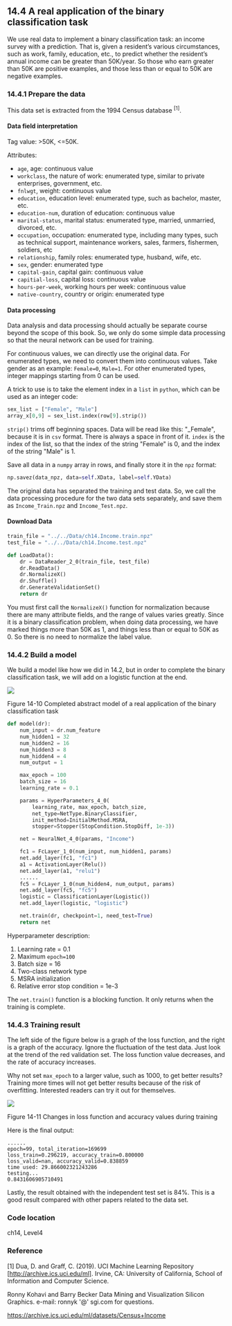 <!--Copyright © Microsoft Corporation. All rights reserved.
  适用于[License](https://github.com/Microsoft/ai-edu/blob/master/LICENSE.md)版权许可-->

## 14.4 A real application of the binary classification task

We use real data to implement a binary classification task: an income survey with a prediction. That is, given a resident’s various circumstances, such as work, family, education, etc., to predict whether the resident’s annual income can be greater than 50K/year. So those who earn greater than 50K are positive examples, and those less than or equal to 50K are negative examples.

### 14.4.1 Prepare the data

This data set is extracted from the 1994 Census database $^{[1]}$.

#### Data field interpretation

Tag value: >50K, <=50K.

Attributes:

- `age`, age: continuous value
- `workclass`, the nature of work: enumerated type, similar to private enterprises, government, etc.
- `fnlwgt`, weight: continuous value
- `education`, education level: enumerated type, such as bachelor, master, etc.
- `education-num`, duration of education: continuous value
- `marital-status`, marital status: enumerated type, married, unmarried, divorced, etc.
- `occupation`, occupation: enumerated type, including many types, such as technical support, maintenance workers, sales, farmers, fishermen, soldiers, etc
- `relationship`, family roles: enumerated type, husband, wife, etc.
- `sex`, gender: enumerated type
- `capital-gain`, capital gain: continuous value
- `capitial-loss`, capital loss: continuous value
- `hours-per-week`, working hours per week: continuous value
- `native-country`, country or origin: enumerated type

#### Data processing

Data analysis and data processing should actually be separate course beyond the scope of this book. So, we only do some simple data processing so that the neural network can be used for training.

For continuous values, we can directly use the original data. For enumerated types, we need to convert them into continuous values. Take gender as an example: `Female=0`, `Male=1`. For other enumerated types, integer mappings starting from 0 can be used.

A trick to use is to take the element index in a `list` in `python`, which can be used as an integer code:

```Python
sex_list = ["Female", "Male"]
array_x[0,9] = sex_list.index(row[9].strip())
```

`strip()` trims off beginning spaces. Data will be read like this: "\_Female", because it is in `csv` format. There is always a space in front of it. `index` is the index of the list, so that the index of the string "Female" is 0, and the index of the string "Male" is 1.

Save all data in a `numpy` array in rows, and finally store it in the `npz` format:

```Python
np.savez(data_npz, data=self.XData, label=self.YData)
```

The original data has separated the training and test data. So, we call the data processing procedure for the two data sets separately, and save them as `Income_Train.npz` and `Income_Test.npz`.

#### Download Data

```Python
train_file = "../../Data/ch14.Income.train.npz"
test_file = "../../Data/ch14.Income.test.npz"

def LoadData():
    dr = DataReader_2_0(train_file, test_file)
    dr.ReadData()
    dr.NormalizeX()
    dr.Shuffle()
    dr.GenerateValidationSet()
    return dr
```

You must first call the `NormalizeX()` function for normalization because there are many attribute fields, and the range of values varies greatly. Since it is a binary classification problem, when doing data processing, we have marked things more than 50K as 1, and things less than or equal to 50K as 0. So there is no need to normalize the label value.

### 14.4.2 Build a model

We build a model like how we did in 14.2, but in order to complete the binary classification task, we will add on a logistic function at the end.

<img src="https://aiedugithub4a2.blob.core.windows.net/a2-images/Images/14/income_net.png" />

Figure 14-10 Completed abstract model of a real application of the binary classification task

```Python
def model(dr):
    num_input = dr.num_feature
    num_hidden1 = 32
    num_hidden2 = 16
    num_hidden3 = 8
    num_hidden4 = 4
    num_output = 1

    max_epoch = 100
    batch_size = 16
    learning_rate = 0.1

    params = HyperParameters_4_0(
        learning_rate, max_epoch, batch_size,
        net_type=NetType.BinaryClassifier,
        init_method=InitialMethod.MSRA,
        stopper=Stopper(StopCondition.StopDiff, 1e-3))

    net = NeuralNet_4_0(params, "Income")

    fc1 = FcLayer_1_0(num_input, num_hidden1, params)
    net.add_layer(fc1, "fc1")
    a1 = ActivationLayer(Relu())
    net.add_layer(a1, "relu1")
    ......
    fc5 = FcLayer_1_0(num_hidden4, num_output, params)
    net.add_layer(fc5, "fc5")
    logistic = ClassificationLayer(Logistic())
    net.add_layer(logistic, "logistic")

    net.train(dr, checkpoint=1, need_test=True)
    return net
```

Hyperparameter description:

1. Learning rate = 0.1
2. Maximum `epoch=100`
3. Batch size = 16
4. Two-class network type
5. MSRA initialization
6. Relative error stop condition = 1e-3

The `net.train()` function is a blocking function. It only returns when the training is complete.

### 14.4.3 Training result

The left side of the figure below is a graph of the loss function, and the right is a graph of the accuracy. Ignore the fluctuation of the test data. Just look at the trend of the red validation set. The loss function value decreases, and the rate of accuracy increases.

Why not set `max_epoch` to a larger value, such as 1000, to get better results? Training more times will not get better results because of the risk of overfitting. Interested readers can try it out for themselves.

<img src="https://aiedugithub4a2.blob.core.windows.net/a2-images/Images/14/income_loss.png" />

Figure 14-11 Changes in loss function and accuracy values during training

Here is the final output:
```
......
epoch=99, total_iteration=169699
loss_train=0.296219, accuracy_train=0.800000
loss_valid=nan, accuracy_valid=0.838859
time used: 29.866002321243286
testing...
0.8431606905710491
```

Lastly, the result obtained with the independent test set is 84%. This is a good result compared with other papers related to the data set.

### Code location

ch14, Level4

### Reference

[1] Dua, D. and Graff, C. (2019). UCI Machine Learning Repository [http://archive.ics.uci.edu/ml]. Irvine, CA: University of California, School of Information and Computer Science. 

Ronny Kohavi and Barry Becker 
Data Mining and Visualization 
Silicon Graphics. 
e-mail: ronnyk '@' sgi.com for questions. 

https://archive.ics.uci.edu/ml/datasets/Census+Income
